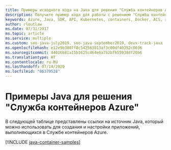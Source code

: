 ```yaml
---
title: Примеры исходного кода на Java для решения "Служба контейнеров Azure"
description: Получите пример кода для работы с решением "Служба контейнеров Azure" из приложений Java.
keywords: Azure, Java, SDK, API, Kubernetes, containers, Docker, ACS, registry, images
author: rloutlaw
ms.date: 07/31/2017
ms.topic: article
ms.service: multiple
ms.custom: seo-java-july2019, seo-java-september2019, devx-track-java
ms.openlocfilehash: e12e9b3007f8c542563013af3c00df40352c0036
ms.sourcegitcommit: 44016b81a15b1625c464e6a7b2bfb55938df20b6
ms.translationtype: HT
ms.contentlocale: ru-RU
ms.lasthandoff: 07/14/2020
ms.locfileid: "86379528"
---
```

# <a name="java-samples-for-azure-container-service"></a>Примеры Java для решения "Служба контейнеров Azure"

В следующей таблице представлены ссылки на источник Java, который можно использовать для создания и настройки приложений, выполняющихся в Службе контейнеров Azure.

[!INCLUDE [java-container-samples](includes/java-container-samples.md)]
